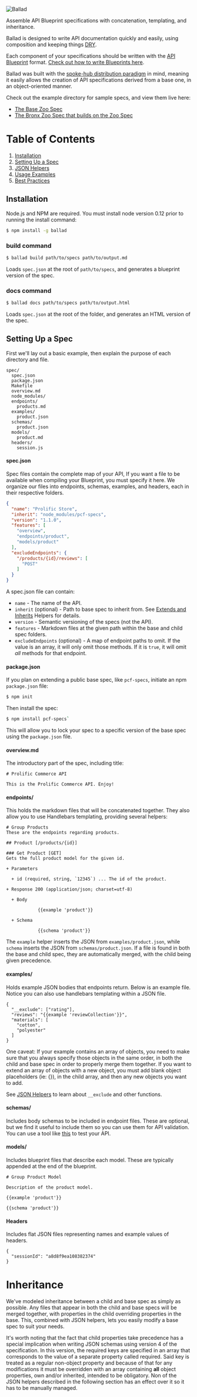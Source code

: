 ![Ballad](ballad.jpg)

Assemble API Blueprint specifications with concatenation, templating, and inheritance.

Ballad is designed to write API documentation quickly and easily, using composition and
keeping things [DRY](https://en.wikipedia.org/wiki/Don%27t_repeat_yourself).

Each component of your specifications should be written with the [API Blueprint](https://apiblueprint.org/)
format. [Check out how to write Blueprints here](https://docs.apiary.io/api_101/api_blueprint_tutorial/).

Ballad was built with the [spoke-hub distribution paradigm](https://en.wikipedia.org/wiki/Spoke%E2%80%93hub_distribution_paradigm)
in mind, meaning it easily allows the creation of API specifications derived from a base one, in an object-oriented manner.

Check out the example directory for sample specs, and view them live here:
- [The Base Zoo Spec](http://htmlpreview.github.io/?https://github.com/prolificinteractive/ballad/blob/master/example/Zoo.html)
- [The Bronx Zoo Spec that builds on the Zoo Spec](http://htmlpreview.github.io/?https://github.com/prolificinteractive/ballad/blob/master/example/Bronx_Zoo.html)



# Table of Contents
  1. [Installation](#installation)
  2. [Setting Up a Spec](#setting-up-a-spec)
  3. [JSON Helpers](./json-helpers.md)
  4. [Usage Examples](./examples.md)
  5. [Best Practices](./best_practices.md)

## Installation

Node.js and NPM are required. You must install node version 0.12 prior to running the install command:

```bash
$ npm install -g ballad
```

### build command

```bash
$ ballad build path/to/specs path/to/output.md
```

Loads `spec.json` at the root of `path/to/specs`, and generates a blueprint version of the spec.

### docs command

```bash
$ ballad docs path/to/specs path/to/output.html
```

Loads `spec.json` at the root of the folder, and generates an HTML version of the spec.

## Setting Up a Spec

First we'll lay out a basic example, then explain the purpose of each directory and file.

```
spec/
  spec.json
  package.json
  Makefile
  overview.md
  node_modules/
  endpoints/
    products.md
  examples/
    product.json
  schemas/
    product.json
  models/
    product.md
  headers/
    session.js
```

#### spec.json

Spec files contain the complete map of your API, If you want a file to be available when
compiling your Blueprint, you must specify it here. We organize our files into endpoints,
schemas, examples, and headers, each in their respective folders.

```json
{
  "name": "Prolific Store",
  "inherit": "node_modules/pcf-specs",
  "version": "1.1.0",
  "features": [
    "overview",
    "endpoints/product",
    "models/product"
  ],
  "excludeEndpoints": {
    "/products/{id}/reviews": [
      "POST"
    ]
  }
}
```
A spec.json file can contain:

  - `name` - The name of the API.
  - `inherit` (optional) - Path to base spec to inherit from. See [Extends and Inherits](#extends-and-inherits-helpers) Helpers for details.
  - `version` - Semantic versioning of the specs (not the API).
  - `features` - Markdown files at the given path within the base and child spec folders.
  - `excludeEndpoints` (optional) - A map of endpoint paths to omit. If the value is an array, it will only omit those methods. If it is `true`, it will omit _all_ methods for that endpoint.

#### package.json

If you plan on extending a public base spec, like `pcf-specs`, initiate an npm `package.json` file:
```bash
$ npm init
```

Then install the spec:
```bash
$ npm install pcf-specs`
```

This will allow you to lock your spec to a specific version of the base spec using the `package.json` file.

#### overview.md

The introductory part of the spec, including title:

```
# Prolific Commerce API

This is the Prolific Commerce API. Enjoy!
```

#### endpoints/

This holds the markdown files that will be concatenated together. They also allow you to use Handlebars templating, providing several helpers:

```
# Group Products
These are the endpoints regarding products.

## Product [/products/{id}]

### Get Product [GET]
Gets the full product model for the given id.

+ Parameters

  + id (required, string, `12345`) ... The id of the product.

+ Response 200 (application/json; charset=utf-8)

  + Body

            {{example 'product'}}

  + Schema

            {{schema 'product'}}
```

The `example` helper inserts the JSON from `examples/product.json`, while `schema` inserts the JSON from `schemas/product.json`.
If a file is found in both the base and child spec, they are automatically merged, with the child being given precedence.

#### examples/

Holds example JSON bodies that endpoints return. Below is an example file.
Notice you can also use handlebars templating within a JSON file.

```
{
  "__exclude": ["rating"],
  "reviews": "{{example 'reviewCollection'}}",
  "materials": [
    "cotton",
    "polyester"
  ]
}
```
One caveat: If your example contains an array of objects, you need to make sure that
you always specify those objects in the same order, in both the child and base spec
in order to properly merge them together. If you want to extend an array of objects with a new object, you must add blank
object placeholders (ie: {}), in the child array, and then any new objects you want to add.

See [JSON Helpers](./json-helpers.md) to learn about `__exclude` and other functions.

#### schemas/

Includes body schemas to be included in endpoint files. These are optional,
but we find it useful to include them so you can use them for API validation.
You can use a tool like [this](http://jsonschemalint.com/) to test
your API.

#### models/

Includes blueprint files that describe each model. These are typically appended
at the end of the blueprint.

```
# Group Product Model

Description of the product model.

{{example 'product'}}

{{schema 'product'}}
```

#### Headers

Includes flat JSON files representing names and example values of headers.

```
{
  "sessionId": "a8d8f9ea108382374"
}
```
# Inheritance

We've modeled inheritance between a child and base spec as simply as possible. Any files
that appear in both the child and base specs will be merged together, with properties in
the child overriding properties in the base. This, combined with JSON helpers, lets you
easily modify a base spec to suit your needs.

It's worth noting that the fact that child properties take precedence has a special implication
when writing JSON schemas using version 4 of the specification. In this version, the required keys
are specified in an array that corresponds to the value of a separate property called required.
Said key is treated as a regular non-object property and because of that for any modifications it
must be overridden with an array containing **all** object properties, own and/or inherited,
intended to be obligatory. Non of the JSON helpers described in the following section has an
effect over it so it has to be manually managed.
